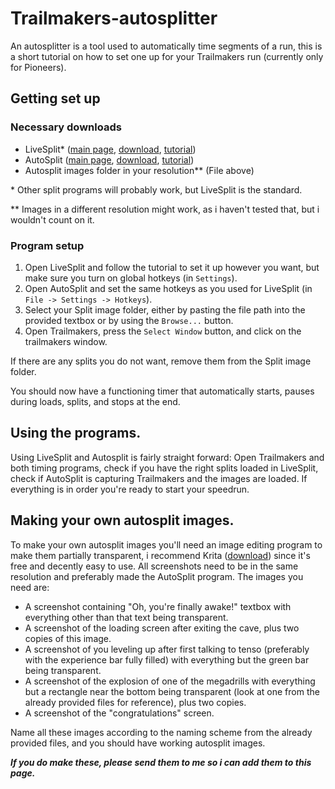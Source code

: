 # Trailmakers-autosplitter
An autosplitter is a tool used to automatically time segments of a run, this is a short tutorial on how to set one up for your Trailmakers run (currently only for Pioneers).

## Getting set up
### Necessary downloads
- LiveSplit\* ([main page](https://livesplit.org/), [download](https://livesplit.org/downloads/), [tutorial](https://youtu.be/L2cfeN9xHjM?si=TMh-gfRLAgn6uewD))
- AutoSplit ([main page](https://github.com/Toufool/AutoSplit?tab=readme-ov-file), [download](https://github.com/Toufool/AutoSplit/releases/latest), [tutorial](https://github.com/Toufool/AutoSplit/blob/main/docs/tutorial.md))
- Autosplit images folder in your resolution\*\* (File above)

\* Other split programs will probably work, but LiveSplit is the standard.

\*\* Images in a different resolution might work, as i haven't tested that, but i wouldn't count on it.

### Program setup
1. Open LiveSplit and follow the tutorial to set it up however you want, but make sure you turn on global hotkeys (in `Settings`).
2. Open AutoSplit and set the same hotkeys as you used for LiveSplit (in `File -> Settings -> Hotkeys`).
3. Select your Split image folder, either by pasting the file path into the provided textbox or by using the `Browse...` button.
4. Open Trailmakers, press the `Select Window` button, and click on the trailmakers window.

If there are any splits you do not want, remove them from the Split image folder.

You should now have a functioning timer that automatically starts, pauses during loads, splits, and stops at the end.

## Using the programs.
Using LiveSplit and Autosplit is fairly straight forward: Open Trailmakers and both timing programs, check if you have the right splits loaded in LiveSplit, check if AutoSplit is capturing Trailmakers and the images are loaded. If everything is in order you're ready to start your speedrun.

## Making your own autosplit images.
To make your own autosplit images you'll need an image editing program to make them partially transparent, i recommend Krita ([download](https://krita.org/en/download/)) since it's free and decently easy to use.
All screenshots need to be in the same resolution and preferably made the AutoSplit program. The images you need are:
- A screenshot containing "Oh, you're finally awake!" textbox with everything other than that text being transparent.
- A screenshot of the loading screen after exiting the cave, plus two copies of this image.
- A screenshot of you leveling up after first talking to tenso (preferably with the experience bar fully filled) with everything but the green bar being transparent.
- A screenshot of the explosion of one of the megadrills with everything but a rectangle near the bottom being transparent (look at one from the already provided files for reference), plus two copies.
- A screenshot of the "congratulations" screen.

Name all these images according to the naming scheme from the already provided files, and you should have working autosplit images.

***If you do make these, please send them to me so i can add them to this page.***
